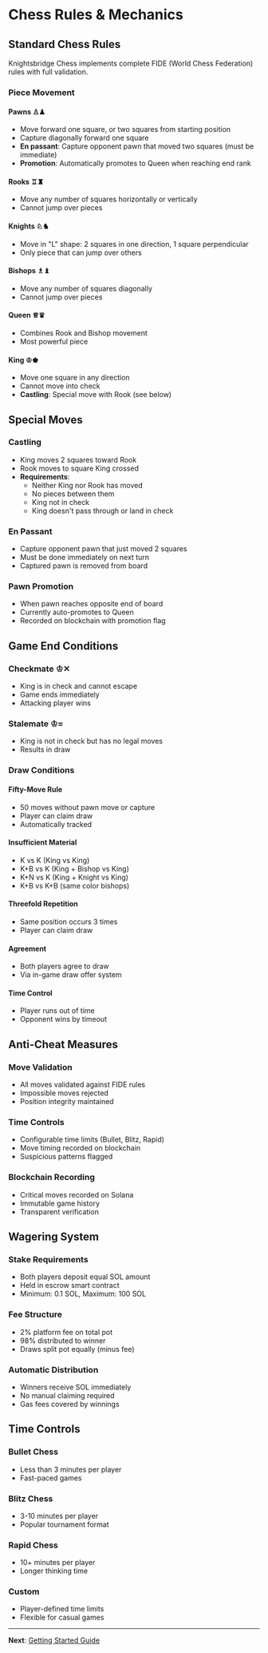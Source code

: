 # Chess Rules & Mechanics

## Standard Chess Rules

Knightsbridge Chess implements complete FIDE (World Chess Federation) rules with full validation.

### Piece Movement

#### Pawns ♙♟
- Move forward one square, or two squares from starting position
- Capture diagonally forward one square
- **En passant**: Capture opponent pawn that moved two squares (must be immediate)
- **Promotion**: Automatically promotes to Queen when reaching end rank

#### Rooks ♖♜
- Move any number of squares horizontally or vertically
- Cannot jump over pieces

#### Knights ♘♞
- Move in "L" shape: 2 squares in one direction, 1 square perpendicular
- Only piece that can jump over others

#### Bishops ♗♝
- Move any number of squares diagonally
- Cannot jump over pieces

#### Queen ♕♛
- Combines Rook and Bishop movement
- Most powerful piece

#### King ♔♚
- Move one square in any direction
- Cannot move into check
- **Castling**: Special move with Rook (see below)

## Special Moves

### Castling
- King moves 2 squares toward Rook
- Rook moves to square King crossed
- **Requirements**:
  - Neither King nor Rook has moved
  - No pieces between them
  - King not in check
  - King doesn't pass through or land in check

### En Passant
- Capture opponent pawn that just moved 2 squares
- Must be done immediately on next turn
- Captured pawn is removed from board

### Pawn Promotion
- When pawn reaches opposite end of board
- Currently auto-promotes to Queen
- Recorded on blockchain with promotion flag

## Game End Conditions

### Checkmate ♔✕
- King is in check and cannot escape
- Game ends immediately
- Attacking player wins

### Stalemate ♔=
- King is not in check but has no legal moves
- Results in draw

### Draw Conditions

#### Fifty-Move Rule
- 50 moves without pawn move or capture
- Player can claim draw
- Automatically tracked

#### Insufficient Material
- K vs K (King vs King)
- K+B vs K (King + Bishop vs King)  
- K+N vs K (King + Knight vs King)
- K+B vs K+B (same color bishops)

#### Threefold Repetition
- Same position occurs 3 times
- Player can claim draw

#### Agreement
- Both players agree to draw
- Via in-game draw offer system

#### Time Control
- Player runs out of time
- Opponent wins by timeout

## Anti-Cheat Measures

### Move Validation
- All moves validated against FIDE rules
- Impossible moves rejected
- Position integrity maintained

### Time Controls
- Configurable time limits (Bullet, Blitz, Rapid)
- Move timing recorded on blockchain
- Suspicious patterns flagged

### Blockchain Recording
- Critical moves recorded on Solana
- Immutable game history
- Transparent verification

## Wagering System

### Stake Requirements
- Both players deposit equal SOL amount
- Held in escrow smart contract
- Minimum: 0.1 SOL, Maximum: 100 SOL

### Fee Structure
- 2% platform fee on total pot
- 98% distributed to winner
- Draws split pot equally (minus fee)

### Automatic Distribution
- Winners receive SOL immediately
- No manual claiming required
- Gas fees covered by winnings

## Time Controls

### Bullet Chess
- Less than 3 minutes per player
- Fast-paced games

### Blitz Chess  
- 3-10 minutes per player
- Popular tournament format

### Rapid Chess
- 10+ minutes per player
- Longer thinking time

### Custom
- Player-defined time limits
- Flexible for casual games

---

**Next**: [Getting Started Guide](./getting-started.md)